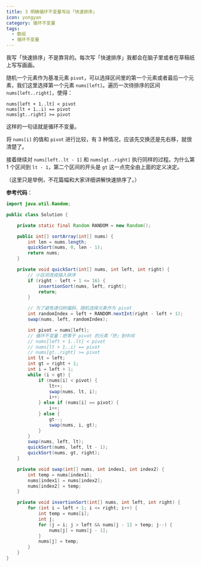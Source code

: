 ```yaml
---
title: 3 明确循环不变量写出「快速排序」
icon: yongyan
category: 循环不变量
tags:
  - 数组
  - 循环不变量
---
```


我写「快速排序」不是靠背的。每次写「快速排序」我都会在脑子里或者在草稿纸上写写画画。

随机一个元素作为基准元素 `pivot`，可以选择区间里的第一个元素或者最后一个元素，我们这里选择第一个元素 `nums[left]`。遍历一次待排序的区间 `nums[left..right]`，使得：

```
nums[left + 1..lt] < pivot
nums[lt + 1..i) == pivot
nums[gt..right] >= pivot
```

这样的一句话就是循环不变量。

将 `nums[i]` 的值和 `pivot` 进行比较，有 3 种情况，应该先交换还是先右移，就很清楚了。

接着继续对 `nums[left..lt - 1]` 和 `nums[gt..right]` 执行同样的过程。为什么第 1 个区间到 `lt - 1`，第二个区间的开头是 `gt` 这一点完全由上面的定义决定。

（这里只是举例，不花篇幅和大家详细讲解快速排序了。）

**参考代码**：

```java
import java.util.Random;

public class Solution {

    private static final Random RANDOM = new Random();

    public int[] sortArray(int[] nums) {
        int len = nums.length;
        quickSort(nums, 0, len - 1);
        return nums;
    }

    private void quickSort(int[] nums, int left, int right) {
        // 小区间改成插入排序
        if (right - left + 1 <= 16) {
            insertionSort(nums, left, right);
            return;
        }

        // 为了避免递归树偏斜，随机选择元素作为 pivot
        int randomIndex = left + RANDOM.nextInt(right - left + 1);
        swap(nums, left, randomIndex);

        int pivot = nums[left];
        // 循环不变量：把等于 pivot 的元素「挤」到中间
        // nums[left + 1..lt] < pivot
        // nums[lt + 1..i) == pivot
        // nums[gt..right] >= pivot
        int lt = left;
        int gt = right + 1;
        int i = left + 1;
        while (i < gt) {
            if (nums[i] < pivot) {
                lt++;
                swap(nums, lt, i);
                i++;
            } else if (nums[i] == pivot) {
                i++;
            } else {
                gt--;
                swap(nums, i, gt);
            }
        }
        swap(nums, left, lt);
        quickSort(nums, left, lt - 1);
        quickSort(nums, gt, right);
    }

    private void swap(int[] nums, int index1, int index2) {
        int temp = nums[index1];
        nums[index1] = nums[index2];
        nums[index2] = temp;
    }

    private void insertionSort(int[] nums, int left, int right) {
        for (int i = left + 1; i <= right; i++) {
            int temp = nums[i];
            int j;
            for (j = i; j > left && nums[j - 1] > temp; j--) {
                nums[j] = nums[j - 1];
            }
            nums[j] = temp;
        }
    }
}
```
